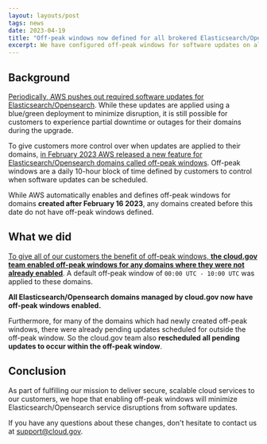 ```yaml
---
layout: layouts/post
tags: news
date: 2023-04-19
title: "Off-peak windows now defined for all brokered Elasticsearch/Opensearch domains"
excerpt: We have configured off-peak windows for software updates on all brokered Elasticsearch/Opensearch domains to minimize service disruption.
---
```


## Background

[Periodically, AWS pushes out required software updates for Elasticsearch/Opensearch](https://docs.aws.amazon.com/opensearch-service/latest/developerguide/service-software.html). While these updates are applied using a blue/green deployment to minimize disruption, it is still possible for customers to experience partial downtime or outages for their domains during the upgrade.

To give customers more control over when updates are applied to their domains, [in February 2023 AWS released a new feature for Elasticsearch/Opensearch domains called off-peak windows](https://docs.aws.amazon.com/opensearch-service/latest/developerguide/off-peak.html). Off-peak windows are a daily 10-hour block of time defined by customers to control when software updates can be scheduled.

While AWS automatically enables and defines off-peak windows for domains **created after February 16 2023**, any domains created before this date do not have off-peak windows defined.

## What we did

[To give all of our customers the benefit of off-peak windows, **the cloud.gov team enabled off-peak windows for any domains where they were not already enabled**](https://docs.aws.amazon.com/opensearch-service/latest/developerguide/off-peak.html#off-peak-enable). A default off-peak window of `00:00 UTC - 10:00 UTC` was applied to these domains.

**All Elasticsearch/Opensearch domains managed by cloud.gov now have off-peak windows enabled.**

Furthermore, for many of the domains which had newly created off-peak windows, there were already pending updates scheduled for outside the off-peak window. So the cloud.gov team also **rescheduled all pending updates to occur within the off-peak window**.

## Conclusion

As part of fulfilling our mission to deliver secure, scalable cloud services to our customers, we hope that enabling off-peak windows will minimize Elasticsearch/Opensearch service disruptions from software updates.

If you have any questions about these changes, don't hesitate to contact us at [support@cloud.gov](mailto:support@cloud.gov).
